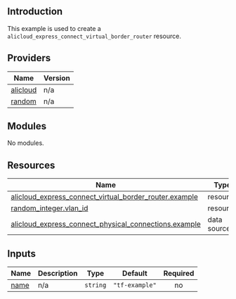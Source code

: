 ## Introduction

This example is used to create a `alicloud_express_connect_virtual_border_router` resource.

<!-- BEGIN_TF_DOCS -->
## Providers

| Name | Version |
|------|---------|
| <a name="provider_alicloud"></a> [alicloud](#provider\_alicloud) | n/a |
| <a name="provider_random"></a> [random](#provider\_random) | n/a |

## Modules

No modules.

## Resources

| Name | Type |
|------|------|
| [alicloud_express_connect_virtual_border_router.example](https://registry.terraform.io/providers/aliyun/alicloud/latest/docs/resources/express_connect_virtual_border_router) | resource |
| [random_integer.vlan_id](https://registry.terraform.io/providers/hashicorp/random/latest/docs/resources/integer) | resource |
| [alicloud_express_connect_physical_connections.example](https://registry.terraform.io/providers/aliyun/alicloud/latest/docs/data-sources/express_connect_physical_connections) | data source |

## Inputs

| Name | Description | Type | Default | Required |
|------|-------------|------|---------|:--------:|
| <a name="input_name"></a> [name](#input\_name) | n/a | `string` | `"tf-example"` | no |
<!-- END_TF_DOCS -->    